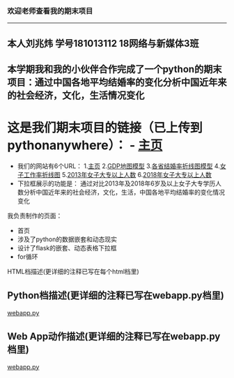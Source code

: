 ### 欢迎老师查看我的期末项目
-----
## 本人刘兆炜 学号181013112 18网络与新媒体3班

## 本学期我和我的小伙伴合作完成了一个python的期末项目：通过中国各地平均结婚率的变化分析中国近年来的社会经济，文化，生活情况变化
# 这是我们期末项目的链接（已上传到pythonanywhere）： - [主页](http://chowilau.pythonanywhere.com/) 

* 我们的网站有6个URL：
1.[主页](http://chowilau.pythonanywhere.com/)
2.[GDP地图模型](http://chowilau.pythonanywhere.com/gdp_map)
3.[各省结婚率折线图模型](http://chowilau.pythonanywhere.com/marry_line)
4.[女子工作率折线图](http://chowilau.pythonanywhere.com/women_work)
5.[2013年女子大专以上人数](http://chowilau.pythonanywhere.com/study_geo?city=2013)
6.[2018年女子大专以上人数](http://chowilau.pythonanywhere.com/study_geo?city=2018)
* 下拉框展示的功能是：
通过对比2013年及2018年6岁及以上女子大专学历人数分析中国近年来的社会经济，文化，生活，中国各地平均结婚率的变化情况变化

我负责制作的页面：
* 首页 
* 涉及了python的数据嵌套和动态现实 
* 设计了flask的嵌套、动态表格下拉框
* for循环


HTML档描述(更详细的注释已写在每个html档里)

Python档描述(更详细的注释已写在webapp.py档里)
---
[webapp.py](https://github.com/ChowiLau/final-python/blob/master/final1/app.py)

Web App动作描述(更详细的注释已写在webapp.py档里)
---
[webapp.py](https://github.com/ChowiLau/final-python/blob/master/final1/app.py)
